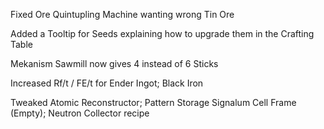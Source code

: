 Fixed Ore Quintupling Machine wanting wrong Tin Ore

Added a Tooltip for Seeds explaining how to upgrade them in the Crafting Table

Mekanism Sawmill now gives 4 instead of 6 Sticks

Increased Rf/t / FE/t for Ender Ingot; Black Iron

Tweaked Atomic Reconstructor; Pattern Storage Signalum Cell Frame (Empty); Neutron Collector recipe

